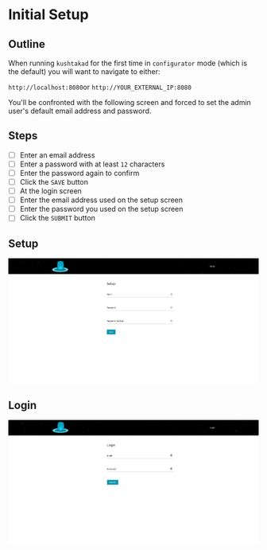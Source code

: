 # Initial Setup

## Outline

When running `kushtakad` for the first time in `configurator` mode \(which is the default\) you will want to navigate to either:  
  
`http://localhost:8080`or `http://YOUR_EXTERNAL_IP:8080`

You'll be confronted with the following screen and forced to set the admin user's default email address and password.

## Steps

* [ ] Enter an email address
* [ ] Enter a password with at least `12` characters
* [ ] Enter the password again to confirm
* [ ] Click the `SAVE` button
* [ ] At the login screen
* [ ] Enter the email address used on the setup screen
* [ ] Enter the password you used on the setup screen
* [ ] Click the `SUBMIT` button

## Setup

![enter a default admin email and password](.gitbook/assets/1.png)

## Login

![login with your newly created admin account](.gitbook/assets/2.png)

